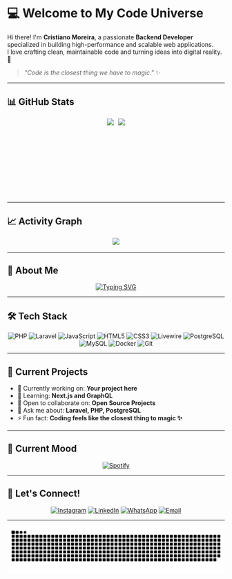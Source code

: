 # 💻 Welcome to My Code Universe

Hi there! I'm **Cristiano Moreira**, a passionate **Backend Developer** specialized in building high-performance and scalable web applications.  
I love crafting clean, maintainable code and turning ideas into digital reality. 🚀  

> *"Code is the closest thing we have to magic."* ✨  

---

## 📊 GitHub Stats
<div align="center" style="display: flex; flex-wrap: wrap; justify-content: center; gap: 10px;">
  <img src="https://github-readme-stats.vercel.app/api?username=dev-cristiano&show_icons=true&theme=radical&hide_border=true&title_color=00ff41&icon_color=00ff41&text_color=ffffff&bg_color=0d1117" height="180px" />
  <img src="https://github-readme-stats.vercel.app/api/top-langs/?username=dev-cristiano&layout=compact&theme=radical&hide_border=true&title_color=00ff41&text_color=ffffff&bg_color=0d1117" height="180px" />
</div>

---

## 📈 Activity Graph
<div align="center">
  <img src="https://github-readme-activity-graph.vercel.app/graph?username=dev-cristiano&bg_color=0d1117&color=00ff41&line=00ff41&point=ffffff&area=true&hide_border=true" />
</div>

---

## 🚀 About Me
<div align="center">
  
[![Typing SVG](https://readme-typing-svg.herokuapp.com?font=Fira+Code&pause=1000&color=00FF41&center=true&vCenter=true&width=700&lines=const+cristiano+%3D+%7B;location%3A+'Brazil+%F0%9F%87%A7%F0%9F%87%B7'%2C;currentFocus%3A+'Building+amazing+web+experiences'%2C;askMeAbout%3A+%5B'Web+Development'%5D%2C;technologies%3A+%7BfrontEnd%3A+%5B'JavaScript'%2C+'HTML5'%2C+'CSS3'%2C+'Livewire'%5D%2C;backEnd%3A+%5B'PHP'%2C+'Laravel'%2C+'PostgreSQL'%2C+'MySQL'%5D%2C;tools%3A+%5B'Git'%2C+'Docker'%5D%2C;currentlyLearning%3A+%5B'Next.js'%2C+'GraphQL'%2C+'AWS'%5D%7D%2C;funFact%3A+'I+debug+with+console.log()+and+I'm+not+ashamed!+%F0%9F%98%85'%7D)](https://git.io/typing-svg)

</div>

---

## 🛠️ Tech Stack
<div align="center">

![PHP](https://img.shields.io/badge/PHP-777BB4?style=for-the-badge&logo=php&logoColor=white)
![Laravel](https://img.shields.io/badge/Laravel-FF2D20?style=for-the-badge&logo=laravel&logoColor=white)
![JavaScript](https://img.shields.io/badge/JavaScript-F7DF1E?style=for-the-badge&logo=javascript&logoColor=black)
![HTML5](https://img.shields.io/badge/HTML5-E34F26?style=for-the-badge&logo=html5&logoColor=white)
![CSS3](https://img.shields.io/badge/CSS3-1572B6?style=for-the-badge&logo=css3&logoColor=white)
![Livewire](https://img.shields.io/badge/Livewire-4E56A6?style=for-the-badge&logo=laravel&logoColor=white)
![PostgreSQL](https://img.shields.io/badge/PostgreSQL-316192?style=for-the-badge&logo=postgresql&logoColor=white)
![MySQL](https://img.shields.io/badge/MySQL-005C84?style=for-the-badge&logo=mysql&logoColor=white)
![Docker](https://img.shields.io/badge/Docker-2496ED?style=for-the-badge&logo=docker&logoColor=white)
![Git](https://img.shields.io/badge/Git-F05032?style=for-the-badge&logo=git&logoColor=white)

</div>

---

## 🎯 Current Projects
- 🔭 Currently working on: **Your project here**
- 🌱 Learning: **Next.js and GraphQL**
- 👯 Open to collaborate on: **Open Source Projects**
- 💬 Ask me about: **Laravel, PHP, PostgreSQL**
- ⚡ Fun fact: **Coding feels like the closest thing to magic ✨**

---

## 🎵 Current Mood
<div align="center">
  
[![Spotify](https://github-readme-remake.vercel.app/api/spotify-playing)](https://github.com/kittinan/spotify-github-profile)
  
</div>

---

## 🤝 Let's Connect!
<div align="center">
  
[![Instagram](https://img.shields.io/badge/Instagram-%23E4405F.svg?style=for-the-badge&logo=Instagram&logoColor=white)](https://www.instagram.com/criistiano_mor)
[![LinkedIn](https://img.shields.io/badge/LinkedIn-%230077B5.svg?style=for-the-badge&logo=linkedin&logoColor=white)](https://www.linkedin.com/in/cristiano-moreira-de-assis-27b264223/)
[![WhatsApp](https://img.shields.io/badge/WhatsApp-25D366?style=for-the-badge&logo=whatsapp&logoColor=white)](https://wa.link/tx369c)
[![Email](https://img.shields.io/badge/Email-D14836?style=for-the-badge&logo=gmail&logoColor=white)](mailto:seu-email@gmail.com)
  
</div>

---

<div align="center">
  <img src="https://raw.githubusercontent.com/Platane/snk/output/github-contribution-grid-snake.svg" alt="Snake animation" />
</div>
